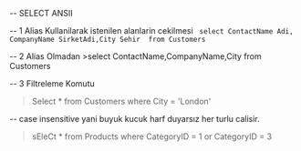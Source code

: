 -- SELECT ANSII

-- 1 Alias Kullanilarak istenilen alanlarin cekilmesi
    ``` select ContactName Adi, CompanyName SirketAdi,City Sehir  from Customers```

-- 2 Alias Olmadan
    >select ContactName,CompanyName,City  from Customers

-- 3 Filtreleme Komutu
   >Select * from Customers where City = 'London'
   
-- case insensitive yani buyuk kucuk harf duyarsız her turlu calisir.
   >sEleCt * from Products where CategoryID = 1 or CategoryID = 3
